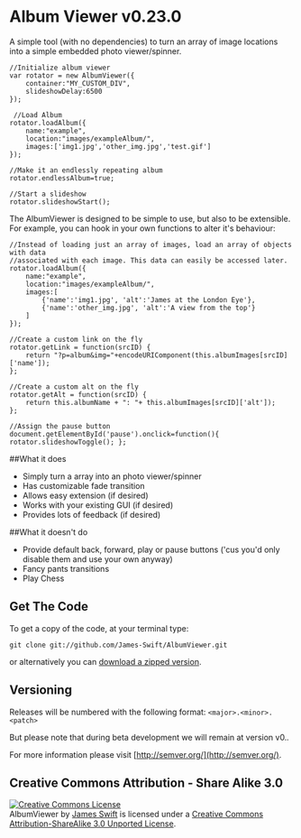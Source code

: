 Album Viewer v0.23.0
==================

A simple tool (with no dependencies) to turn an array of image locations into a simple embedded photo viewer/spinner.

	//Initialize album viewer
	var rotator = new AlbumViewer({
		container:"MY_CUSTOM_DIV",
		slideshowDelay:6500
	});

	 //Load Album
	rotator.loadAlbum({
		name:"example",
		location:"images/exampleAlbum/",
		images:['img1.jpg','other_img.jpg','test.gif']
	});

	//Make it an endlessly repeating album
	rotator.endlessAlbum=true;

	//Start a slideshow
	rotator.slideshowStart();

The AlbumViewer is designed to be simple to use, but  also to be extensible. For example, you can hook in your own functions to alter it's behaviour:

	//Instead of loading just an array of images, load an array of objects with data 
	//associated with each image. This data can easily be accessed later.
	rotator.loadAlbum({
		name:"example",
		location:"images/exampleAlbum/",
		images:[
			{'name':'img1.jpg', 'alt':'James at the London Eye'},
			{'name':'other_img.jpg', 'alt':'A view from the top'}
		]
	});

	//Create a custom link on the fly
	rotator.getLink = function(srcID) {	
		return "?p=album&img="+encodeURIComponent(this.albumImages[srcID]['name']); 
	};

	//Create a custom alt on the fly
	rotator.getAlt = function(srcID) {	
		return this.albumName + ": "+ this.albumImages[srcID]['alt']);
	};

	//Assign the pause button
	document.getElementById('pause').onclick=function(){ rotator.slideshowToggle(); };

##What it does

+ Simply turn a array into an photo viewer/spinner
+ Has customizable fade transition
+ Allows easy extension (if desired)
+ Works with your existing GUI (if desired)
+ Provides lots of feedback (if desired)

##What it doesn't do

+ Provide default back, forward, play or pause buttons ('cus you'd only disable them and use your own anyway)
+ Fancy pants transitions
+ Play Chess

## Get The Code

To get a copy of the code, at your terminal type:

`git clone git://github.com/James-Swift/AlbumViewer.git`

or alternatively you can 
[download a zipped version](https://github.com/James-Swift/AlbumViewer/archive/master.zip).


## Versioning

Releases will be numbered with the following format: `<major>.<minor>.<patch>`

But please note that during beta development we will remain at version v0.*.*

For more information please visit [http://semver.org/](http://semver.org/).

## Creative Commons Attribution - Share Alike 3.0

<a rel="license" href="http://creativecommons.org/licenses/by-sa/3.0/deed.en_US">
<img alt="Creative Commons License" style="border-width:0" src="http://i.creativecommons.org/l/by-sa/3.0/88x31.png" /></a>
<br /><span xmlns:dct="http://purl.org/dc/terms/" property="dct:title">AlbumViewer</span> by 
<a xmlns:cc="http://creativecommons.org/ns#" href="https://github.com/James-Swift/AlbumViewer" property="cc:attributionName" rel="cc:attributionURL">James Swift</a>
 is licensed under a <a rel="license" href="http://creativecommons.org/licenses/by-sa/3.0/deed.en_US">Creative Commons Attribution-ShareAlike 3.0 Unported License</a>.